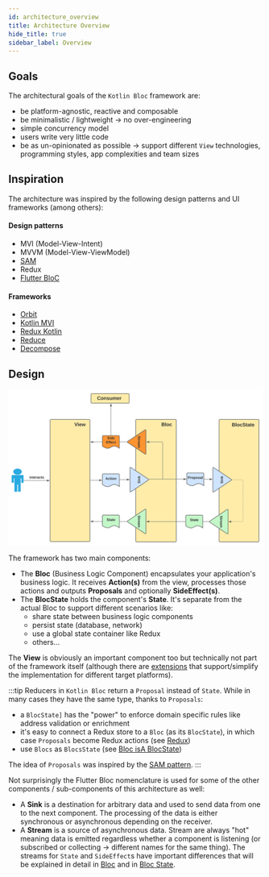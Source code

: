 ```yaml
---
id: architecture_overview
title: Architecture Overview
hide_title: true
sidebar_label: Overview
---
```


## Goals
The architectural goals of the `Kotlin Bloc` framework are:
- be platform-agnostic, reactive and composable
- be minimalistic / lightweight -> no over-engineering
- simple concurrency model
- users write very little code
- be as un-opinionated as possible -> support different `View` technologies, programming styles, app complexities and team sizes

## Inspiration
The architecture was inspired by the following design patterns and UI frameworks (among others):

#### Design patterns
- MVI (Model-View-Intent)
- MVVM (Model-View-ViewModel)
- [SAM](https://sam.js.org)
- Redux
- [Flutter BloC](https://www.youtube.com/watch?v=RS36gBEp8OI)

#### Frameworks
- [Orbit](https://orbit-mvi.org)
- [Kotlin MVI](https://arkivanov.github.io/MVIKotlin)
- [Redux Kotlin](https://reduxkotlin.org)
- [Reduce](https://github.com/genaku/Reduce)
- [Decompose](https://arkivanov.github.io/Decompose/)

## Design

![Bloc Architecture - Overview](../../static/img/Bloc%20Architecture%20-%20Bloc%20Overview.svg)

The framework has two main components:
- The **Bloc** (Business Logic Component) encapsulates your application's business logic. It receives **Action(s)** from the view, processes those actions and outputs **Proposals** and optionally **SideEffect(s)**.
- The **BlocState** holds the component's **State**. It's separate from the actual Bloc to support different scenarios like:
  - share state between business logic components
  - persist state (database, network)
  - use a global state container like Redux
  - others...

The **View** is obviously an important component too but technically not part of the framework itself (although there are [extensions](../extensions/overview.md) that support/simplify the implementation for different target platforms).

:::tip
Reducers in `Kotlin Bloc` return a `Proposal` instead of `State`. While in many cases they have the same type, thanks to `Proposals`:
- a `BlocState]` has the "power" to enforce domain specific rules like address validation or enrichment
- it's easy to connect a Redux store to a `Bloc` (as its `BlocState`), in which case `Proposals` become Redux actions (see [Redux](./extensions/redux/redux_motivation))
- use `Blocs` as `BlocsState` (see [Bloc isA BlocState](./blocstate/bloc_state.md#bloc-isa-blocstate))

The idea of `Proposals` was inspired by the [SAM pattern](https://sam.js.org/).
:::

Not surprisingly the Flutter Bloc nomenclature is used for some of the other components / sub-components of this architecture as well:
- A **Sink** is a destination for arbitrary data and used to send data from one to the next component. The processing of the data is either synchronous or asynchronous depending on the receiver.
- A **Stream** is a source of asynchronous data. Stream are always "hot" meaning data is emitted regardless whether a component is listening (or subscribed or collecting -> different names for the same thing). The streams for `State` and `SideEffect`s have important differences that will be explained in detail in [Bloc](./bloc/bloc.md) and in [Bloc State](./blocstate/bloc_state.md).